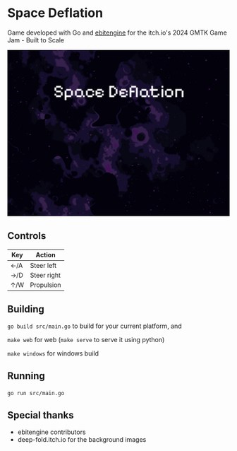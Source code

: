 # Space Deflation
Game developed with Go and [ebitengine](https://ebitengine.org/) for the itch.io's 2024 GMTK Game Jam - Built to Scale

![Game cover art](coverart.png)

## Controls

**Key**|**Action**
-|-
←/A | Steer left
→/D | Steer right
↑/W | Propulsion

## Building
`go build src/main.go` to build for your current platform, and

`make web` for web (`make serve` to serve it using python)

`make windows` for windows build

## Running
`go run src/main.go`

## Special thanks
* ebitengine contributors
* deep-fold.itch.io for the background images
